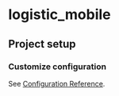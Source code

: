 # logistic_mobile

## Project setup
### Customize configuration
See [Configuration Reference](https://cli.vuejs.org/config/).
